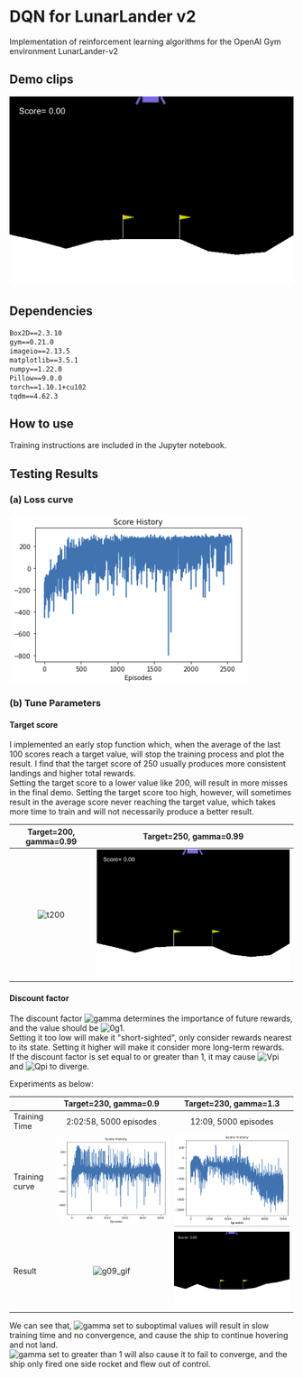 # DQN for LunarLander v2
 Implementation of reinforcement learning algorithms for the OpenAI Gym environment LunarLander-v2 

## Demo clips
![demo](https://github.com/yuchen071/DQN-for-LunarLander-v2/blob/main/.readme_docs/demo.gif)

## Dependencies
```
Box2D==2.3.10
gym==0.21.0
imageio==2.13.5
matplotlib==3.5.1
numpy==1.22.0
Pillow==9.0.0
torch==1.10.1+cu102
tqdm==4.62.3
```

## How to use
Training instructions are included in the Jupyter notebook.

## Testing Results
### (a) Loss curve
![loss](https://github.com/yuchen071/DQN-for-LunarLander-v2/blob/main/.readme_docs/loss_curve.png)

### (b) Tune Parameters
#### Target score

I implemented an early stop function which, when the average of the last 100 scores reach a target value, will stop the training process and plot the result. I find that the target score of 250 usually produces more consistent landings and higher total rewards.  
Setting the target score to a lower value like 200, will result in more misses in the final demo. Setting the target score too high, however, will sometimes result in the average score never reaching the target value, which takes more time to train and will not necessarily produce a better result.

| Target=200, gamma=0.99 | Target=250, gamma=0.99 |
|:--:|:--:|
|![t200](https://github.com/yuchen071/DQN-for-LunarLander-v2/blob/main/.readme_docs/target200.gif)|![t250](https://github.com/yuchen071/DQN-for-LunarLander-v2/blob/main/.readme_docs/target250.gif)|  

#### Discount factor

The discount factor ![gamma](https://render.githubusercontent.com/render/math?math=\gamma) determines the importance of future rewards, and the value should be ![0g1](https://render.githubusercontent.com/render/math?math=0\le\gamma%26lt%3B1).  
Setting it too low will make it "short-sighted", only consider rewards nearest to its state. Setting it higher will make it consider more long-term rewards.  
If the discount factor is set equal to or greater than 1, it may cause ![Vpi](https://render.githubusercontent.com/render/math?math=V_\pi) and ![Qpi](https://render.githubusercontent.com/render/math?math=Q_\pi) to diverge.

Experiments as below:

|| Target=230, gamma=0.9 | Target=230, gamma=1.3 |
|:--|:--:|:--:|
|Training Time| 2:02:58, 5000 episodes | 12:09, 5000 episodes |
|Training curve|![g09_curve](https://github.com/yuchen071/DQN-for-LunarLander-v2/blob/main/.readme_docs/gamma09_loss.png)|![g13_curve](https://github.com/yuchen071/DQN-for-LunarLander-v2/blob/main/.readme_docs/gamma13_loss.png)|  
|Result| ![g09_gif](https://github.com/yuchen071/DQN-for-LunarLander-v2/blob/main/.readme_docs/gamma09.gif) | ![g13_gif](https://github.com/yuchen071/DQN-for-LunarLander-v2/blob/main/.readme_docs/gamma13.gif) |

We can see that, ![gamma](https://render.githubusercontent.com/render/math?math=\gamma) set to suboptimal values will result in slow training time and no convergence, and cause the ship to continue hovering and not land.  
![gamma](https://render.githubusercontent.com/render/math?math=\gamma) set to greater than 1 will also cause it to fail to converge, and the ship only fired one side rocket and flew out of control.
